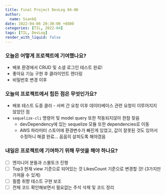```yaml
---
title: Final Project DevLog 04-06
author:
  name: SsankQ
date: 2022-04-06 20:30:00 +0800
categories: [TIL, 2022-04]
tags: [TIL, DevLog]
render_with_liquid: false
---
```


### 오늘은 어떻게 프로젝트에 기여했나요?

- 배포 환경에서 CRUD 및 소셜 로그인 테스트 완료!
- 좋아요 기능 구현 후 클라이언트 렌더링
- 비밀번호 변경 이후 

### 오늘의 프로젝트에서 힘든 점은 무엇인가요?

- 배포 테스트 도중 클라 - 서버 간 요청 이후 데이터베이스 관련 요청이 이루어지지 않았던 점
- `sequelize-cli` 명령어 및 model query 또한 작동되지않아 한참 찾음
  - devDependency에 있는 sequelize 모듈 또한 dependencies로 이동
  - AWS 파라미터 스토어에 환경변수가 빠진게 있었고, 값이 잘못된 것도 있어서 수정하니 해결 완료... 꼼꼼히 살피도록 해야겠음

### 내일은 프로젝트에 기여하기 위해 무엇을 해야 하나요?

- [ ] 엔지니어 분들과 스몰토크 진행
- [ ] Top3 현재 view 기준으로 되어있는 것 LikesCount 기준으로 변경할 것! (3가지만 가져올 수 있게)
- [ ] 필름 취향 테스트 구현 보조
- [ ] 전체 코드 확인해보면서 필요없는 주석 삭제 및 코드 정리